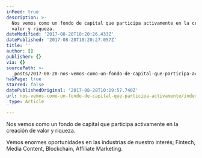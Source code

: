 ```yaml
---
inFeed: true
description: >-
  Nos vemos como un fondo de capital que participa activamente en la creación de
  valor y riqueza.
dateModified: '2017-08-28T10:20:26.433Z'
datePublished: '2017-08-28T10:20:27.057Z'
title: ''
author: []
publisher: {}
via: {}
sourcePath: >-
  _posts/2017-08-28-nos-vemos-como-un-fondo-de-capital-que-participa-activamente.md
hasPage: true
starred: false
datePublishedOriginal: '2017-08-28T10:19:57.740Z'
url: nos-vemos-como-un-fondo-de-capital-que-participa-activamente/index.html
_type: Article

---
```

Nos vemos como un fondo de capital que participa activamente en la creación de valor y riqueza.

Vemos enormes oportunidades en las industrias de nuestro interés; Fintech, Media Content, Blockchain, Affiliate Marketing.